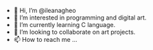 - 👋 Hi, I’m @ileanagheo
- 👀 I’m interested in programming and digital art.
- 🌱 I’m currently learning C language.
- 💞️ I’m looking to collaborate on art projects.
- 📫 How to reach me ...

<!---
ileanagheo/ileanagheo is a ✨ special ✨ repository because its `README.md` (this file) appears on your GitHub profile.
You can click the Preview link to take a look at your changes.
--->
